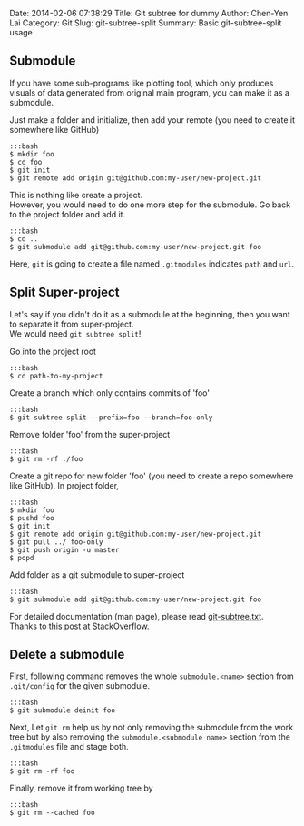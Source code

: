 Date: 2014-02-06 07:38:29
Title: Git subtree for dummy
Author: Chen-Yen Lai
Category: Git
Slug: git-subtree-split
Summary: Basic git-subtree-split usage

## Submodule

If you have some sub-programs like plotting tool, which only produces visuals of data generated from original main program, 
you can make it as a submodule.

Just make a folder and initialize, then add your remote (you need to create it somewhere like GitHub)

    :::bash
    $ mkdir foo
    $ cd foo
    $ git init
    $ git remote add origin git@github.com:my-user/new-project.git

This is nothing like create a project.   
However, you would need to do one more step for the submodule. Go back to the project folder and add it. 

    :::bash
    $ cd ..
    $ git submodule add git@github.com:my-user/new-project.git foo

Here, `git` is going to create a file named `.gitmodules` indicates `path` and `url`.

## Split Super-project

Let's say if you didn't do it as a submodule at the beginning, then you want to separate it from super-project.  
We would need `git subtree split`!

Go into the project root

    :::bash
    $ cd path-to-my-project

Create a branch which only contains commits of 'foo'

    :::bash
    $ git subtree split --prefix=foo --branch=foo-only

Remove folder 'foo' from the super-project

    :::bash
    $ git rm -rf ./foo

Create a git repo for new folder 'foo' (you need to create a repo somewhere like GitHub). In project folder,

    :::bash
    $ mkdir foo
    $ pushd foo
    $ git init
    $ git remote add origin git@github.com:my-user/new-project.git
    $ git pull ../ foo-only
    $ git push origin -u master
    $ popd

Add folder as a git submodule to super-project

    :::bash
    $ git submodule add git@github.com:my-user/new-project.git foo
    
For detailed documentation (man page), please read [git-subtree.txt](https://github.com/apenwarr/git-subtree/blob/master/git-subtree.txt).  
Thanks to [this post at StackOverflow](http://stackoverflow.com/a/1307969/3011790).

## Delete a submodule

First, following command removes the whole `submodule.<name>` section from `.git/config` for the given submodule.
    
    :::bash
    $ git submodule deinit foo
    
Next, Let `git rm` help us by not only removing the submodule from the work tree but by also removing the `submodule.<submodule name>` section from the `.gitmodules` file and stage both.  

    :::bash
    $ git rm -rf foo

Finally, remove it from working tree by

    :::bash
    $ git rm --cached foo

